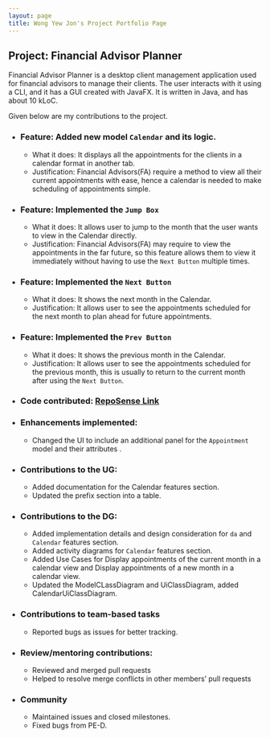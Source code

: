 ```yaml
---
layout: page
title: Wong Yew Jon's Project Portfolio Page
---
```


## Project: Financial Advisor Planner

Financial Advisor Planner is a desktop client management application used for financial advisors to manage their clients. The user interacts with it using a CLI, and it has a GUI created with JavaFX. It is written in Java, and has about 10 kLoC.

Given below are my contributions to the project.


  - ### Feature: Added new model `Calendar` and its logic.
    - What it does: It displays  all the appointments for the clients in a calendar  format in another tab.
    - Justification: Financial Advisors(FA) require a method to view all their current appointments with ease, hence a calendar is needed to make scheduling of appointments simple.
  - ### Feature: Implemented the `Jump Box`
    - What it does: It allows user to jump to the month that the user wants to view in the Calendar directly.
    - Justification: Financial Advisors(FA) may require to view the appointments in the far future, so this feature allows them to view it immediately without having to use the `Next Button` multiple times.
  - ### Feature: Implemented the `Next Button`
    - What it does: It shows the next month in the Calendar.
    - Justification: It allows user to see the appointments scheduled for the next month to plan ahead for future appointments.
  - ### Feature: Implemented the `Prev Button`
    - What it does: It shows the previous month in the Calendar.
    - Justification: It allows user to see the appointments scheduled for the previous month, this is usually to return to the current month after using the `Next Button`.
  - ### Code contributed: [RepoSense Link](https://nus-cs2103-ay2223s1.github.io/tp-dashboard/?search=wongyewjon&breakdown=true&sort=groupTitle&sortWithin=title&since=2022-09-16&timeframe=commit&mergegroup=&groupSelect=groupByRepos&checkedFileTypes=docs~functional-code~test-code~other&tabOpen=true&tabType=authorship&tabAuthor=wongyewjon&tabRepo=AY2223S1-CS2103T-W09-2%2Ftp%5Bmaster%5D&authorshipIsMergeGroup=false&authorshipFileTypes=docs~functional-code~test-code&authorshipIsBinaryFileTypeChecked=false&authorshipIsIgnoredFilesChecked=false)
  - ### Enhancements implemented:
    - Changed the UI to include an additional panel for the `Appointment` model and their attributes .
  - ### Contributions to the UG:
    - Added documentation for the Calendar features section.
    - Updated the prefix section into a table.
  - ### Contributions to the DG:
    - Added implementation details and design consideration for `da` and `Calendar` features section.
    - Added activity diagrams for `Calendar` features section.
    - Added Use Cases for Display appointments of the current month in a calendar view and Display appointments of a new month in a calendar view.
    - Updated the ModelCLassDiagram and UiClassDiagram, added CalendarUiClassDiagram.
  - ### Contributions to team-based tasks
    - Reported bugs as issues for better tracking.
  - ### Review/mentoring contributions:
    - Reviewed and merged pull requests
    - Helped to resolve merge conflicts in other members’ pull requests
  - ### Community
    - Maintained issues and closed milestones.
    - Fixed bugs from PE-D.

